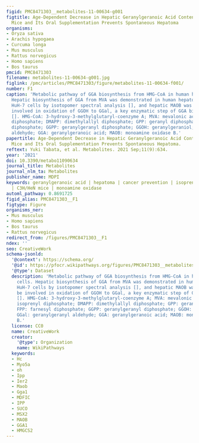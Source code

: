 ```yaml
---
figid: PMC8471303__metabolites-11-00634-g001
figtitle: Age-Dependent Decrease in Hepatic Geranylgeranoic Acid Content in C3H/HeN
  Mice and Its Oral Supplementation Prevents Spontaneous Hepatoma
organisms:
- Oryza sativa
- Arachis hypogaea
- Curcuma longa
- Mus musculus
- Rattus norvegicus
- Homo sapiens
- Bos taurus
pmcid: PMC8471303
filename: metabolites-11-00634-g001.jpg
figlink: /pmc/articles/PMC8471303/figure/metabolites-11-00634-f001/
number: F1
caption: 'Metabolic pathway of GGA biosynthesis from HMG-CoA in human hepatoma cells.
  Hepatic biosynthesis of GGA from MVA was demonstrated in human hepatoma-derived
  HuH-7 cells by isotopomer spectral analysis [], and hepatic MAOB was shown to be
  involved in oxidation of GGOH to GGal, a key enzymatic step of GGA biosynthesis
  []. HMG-CoA: 3-hydroxy-3-methylglutaryl-coenzyme A; MVA: mevalonic acid; IPP: isoprenyl
  diphosphate; DMAPP: dimethylallyl diphosphate; GPP: geranyl diphosphate; FPP: farnesyl
  diphosphate; GGPP: geranylgeranyl diphosphate; GGOH: geranylgeraniol; GGal: geranylgeranyl
  aldehyde; GGA: geranylgeranoic acid; MAOB: monoamine oxidase B.'
papertitle: Age-Dependent Decrease in Hepatic Geranylgeranoic Acid Content in C3H/HeN
  Mice and Its Oral Supplementation Prevents Spontaneous Hepatoma.
reftext: Yuki Tabata, et al. Metabolites. 2021 Sep;11(9):634.
year: '2021'
doi: 10.3390/metabo11090634
journal_title: Metabolites
journal_nlm_ta: Metabolites
publisher_name: MDPI
keywords: geranylgeranoic acid | hepatoma | cancer prevention | isoprenoids | diterpenoid
  | C3H/HeN mice | monoamine oxidase
automl_pathway: 0.8691725
figid_alias: PMC8471303__F1
figtype: Figure
organisms_ner:
- Mus musculus
- Homo sapiens
- Bos taurus
- Rattus norvegicus
redirect_from: /figures/PMC8471303__F1
ndex: ''
seo: CreativeWork
schema-jsonld:
  '@context': https://schema.org/
  '@id': https://pfocr.wikipathways.org/figures/PMC8471303__metabolites-11-00634-g001.html
  '@type': Dataset
  description: 'Metabolic pathway of GGA biosynthesis from HMG-CoA in human hepatoma
    cells. Hepatic biosynthesis of GGA from MVA was demonstrated in human hepatoma-derived
    HuH-7 cells by isotopomer spectral analysis [], and hepatic MAOB was shown to
    be involved in oxidation of GGOH to GGal, a key enzymatic step of GGA biosynthesis
    []. HMG-CoA: 3-hydroxy-3-methylglutaryl-coenzyme A; MVA: mevalonic acid; IPP:
    isoprenyl diphosphate; DMAPP: dimethylallyl diphosphate; GPP: geranyl diphosphate;
    FPP: farnesyl diphosphate; GGPP: geranylgeranyl diphosphate; GGOH: geranylgeraniol;
    GGal: geranylgeranyl aldehyde; GGA: geranylgeranoic acid; MAOB: monoamine oxidase
    B.'
  license: CC0
  name: CreativeWork
  creator:
    '@type': Organization
    name: WikiPathways
  keywords:
  - Hc
  - Myo5a
  - oh
  - Ipp
  - Ier2
  - Maob
  - Gga1
  - MDFIC
  - IPP
  - SUCO
  - MSX2
  - MAOB
  - GGA1
  - HMGCS2
---
```

